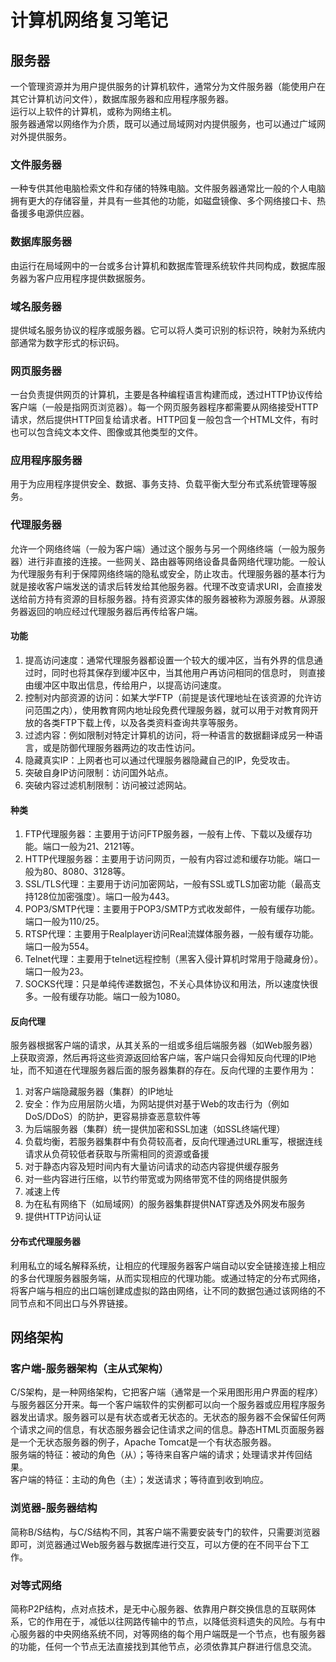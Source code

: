# 计算机网络复习笔记

## 服务器
一个管理资源并为用户提供服务的计算机软件，通常分为文件服务器（能使用户在其它计算机访问文件），数据库服务器和应用程序服务器。\
运行以上软件的计算机，或称为网络主机。\
服务器通常以网络作为介质，既可以通过局域网对内提供服务，也可以通过广域网对外提供服务。

### 文件服务器
一种专供其他电脑检索文件和存储的特殊电脑。文件服务器通常比一般的个人电脑拥有更大的存储容量，并具有一些其他的功能，如磁盘镜像、多个网络接口卡、热备援多电源供应器。

### 数据库服务器
由运行在局域网中的一台或多台计算机和数据库管理系统软件共同构成，数据库服务器为客户应用程序提供数据服务。

### 域名服务器
提供域名服务协议的程序或服务器。它可以将人类可识别的标识符，映射为系统内部通常为数字形式的标识码。

### 网页服务器
一台负责提供网页的计算机，主要是各种编程语言构建而成，透过HTTP协议传给客户端（一般是指网页浏览器）。每一个网页服务器程序都需要从网络接受HTTP请求，然后提供HTTP回复给请求者。HTTP回复一般包含一个HTML文件，有时也可以包含纯文本文件、图像或其他类型的文件。

### 应用程序服务器
用于为应用程序提供安全、数据、事务支持、负载平衡大型分布式系统管理等服务。

### 代理服务器
允许一个网络终端（一般为客户端）通过这个服务与另一个网络终端（一般为服务器）进行非直接的连接。一些网关、路由器等网络设备具备网络代理功能。一般认为代理服务有利于保障网络终端的隐私或安全，防止攻击。代理服务器的基本行为就是接收客户端发送的请求后转发给其他服务器。代理不改变请求URI，会直接发送给前方持有资源的目标服务器。持有资源实体的服务器被称为源服务器。从源服务器返回的响应经过代理服务器后再传给客户端。

#### 功能
1. 提高访问速度：通常代理服务器都设置一个较大的缓冲区，当有外界的信息通过时，同时也将其保存到缓冲区中，当其他用户再访问相同的信息时， 则直接由缓冲区中取出信息，传给用户，以提高访问速度。
1. 控制对内部资源的访问：如某大学FTP（前提是该代理地址在该资源的允许访问范围之内），使用教育网内地址段免费代理服务器，就可以用于对教育网开放的各类FTP下载上传，以及各类资料查询共享等服务。
1. 过滤内容：例如限制对特定计算机的访问，将一种语言的数据翻译成另一种语言，或是防御代理服务器两边的攻击性访问。
1. 隐藏真实IP：上网者也可以通过代理服务器隐藏自己的IP，免受攻击。
1. 突破自身IP访问限制：访问国外站点。
1. 突破内容过滤机制限制：访问被过滤网站。

#### 种类
1. FTP代理服务器：主要用于访问FTP服务器，一般有上传、下载以及缓存功能。端口一般为21、2121等。
1. HTTP代理服务器：主要用于访问网页，一般有内容过滤和缓存功能。端口一般为80、8080、3128等。
1. SSL/TLS代理：主要用于访问加密网站，一般有SSL或TLS加密功能（最高支持128位加密强度）。端口一般为443。
1. POP3/SMTP代理：主要用于POP3/SMTP方式收发邮件，一般有缓存功能。端口一般为110/25。
1. RTSP代理：主要用于Realplayer访问Real流媒体服务器，一般有缓存功能。端口一般为554。
1. Telnet代理：主要用于telnet远程控制（黑客入侵计算机时常用于隐藏身份）。端口一般为23。
1. SOCKS代理：只是单纯传递数据包，不关心具体协议和用法，所以速度快很多。一般有缓存功能。端口一般为1080。

#### 反向代理
服务器根据客户端的请求，从其关系的一组或多组后端服务器（如Web服务器）上获取资源，然后再将这些资源返回给客户端，客户端只会得知反向代理的IP地址，而不知道在代理服务器后面的服务器集群的存在。反向代理的主要作用为：
1. 对客户端隐藏服务器（集群）的IP地址
1. 安全：作为应用层防火墙，为网站提供对基于Web的攻击行为（例如DoS/DDoS）的防护，更容易排查恶意软件等
1. 为后端服务器（集群）统一提供加密和SSL加速（如SSL终端代理）
1. 负载均衡，若服务器集群中有负荷较高者，反向代理通过URL重写，根据连线请求从负荷较低者获取与所需相同的资源或备援
1. 对于静态内容及短时间内有大量访问请求的动态内容提供缓存服务
1. 对一些内容进行压缩，以节约带宽或为网络带宽不佳的网络提供服务
1. 减速上传
1. 为在私有网络下（如局域网）的服务器集群提供NAT穿透及外网发布服务
1. 提供HTTP访问认证

#### 分布式代理服务器
利用私立的域名解释系统，让相应的代理服务器客户端自动以安全链接连接上相应的多台代理服务器服务端，从而实现相应的代理功能。或通过特定的分布式网络，将客户端与相应的出口端创建成虚拟的路由网络，让不同的数据包通过该网络的不同节点和不同出口与外界链接。

## 网络架构

### 客户端-服务器架构（主从式架构）
C/S架构，是一种网络架构，它把客户端（通常是一个采用图形用户界面的程序）与服务器区分开来。每一个客户端软件的实例都可以向一个服务器或应用程序服务器发出请求。服务器可以是有状态或者无状态的。无状态的服务器不会保留任何两个请求之间的信息，有状态服务器会记住请求之间的信息。静态HTML页面服务器是一个无状态服务器的例子，Apache Tomcat是一个有状态服务器。\
服务端的特征：被动的角色（从）；等待来自客户端的请求；处理请求并传回结果。\
客户端的特征：主动的角色（主）；发送请求；等待直到收到响应。

### 浏览器-服务器结构
简称B/S结构，与C/S结构不同，其客户端不需要安装专门的软件，只需要浏览器即可，浏览器通过Web服务器与数据库进行交互，可以方便的在不同平台下工作。

### 对等式网络
简称P2P结构，点对点技术，是无中心服务器、依靠用户群交换信息的互联网体系，它的作用在于，减低以往网路传输中的节点，以降低资料遗失的风险。与有中心服务器的中央网络系统不同，对等网络的每个用户端既是一个节点，也有服务器的功能，任何一个节点无法直接找到其他节点，必须依靠其户群进行信息交流。
